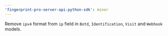 ```yaml
---
'fingerprint-pro-server-api-python-sdk': minor
---
```


Remove `ipv4` format from `ip` field in `Botd`, `Identification`, `Visit` and `Webhook` models.